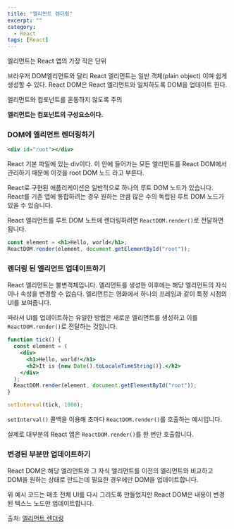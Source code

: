 ```yaml
---
title: "엘리먼트 렌더링"
excerpt: ""
category:
  - React
tags: [React]
---
```


엘리먼트는 React 앱의 가장 작은 단위

브라우저 DOM엘리먼트와 달리 React 엘리먼트는 일반 객체(plain object) 이며 쉽게 생성할 수 있다. React DOM은 React 엘리먼트와 일치하도록 DOM을 업데이트 한다.

엘리먼트와 컴포넌트를 혼동하지 않도록 주의

**엘리먼트는 컴포넌트의 구성요소이다.**

### DOM에 엘리먼트 렌더링하기

```jsx
<div id="root"></div>
```

React 기본 파일에 있는 div이다. 이 안에 들어가는 모든 엘리먼트를 React DOM에서 관리하기 때문에 이것을 root DOM 노드 라고 부른다.

React로 구현된 애플리케이션은 일반적으로 하나의 루트 DOM 노드가 있습니다. React를 기존 앱에 통합하려는 경우 원하는 만큼 많은 수의 독립된 루트 DOM 노드가 있을 수 있습니다.

React 엘리먼트를 루트 DOM 노트에 렌더링하려면 `ReactDOM.render()`로 전달하면 됩니다.

```jsx
const element = <h1>Hello, world</h1>;
ReactDOM.render(element, document.getElementById("root"));
```

### 렌더링 된 엘리먼트 업데이트하기

React 엘리먼트는 불변객체입니다. 엘리먼트를 생성한 이후에는 해당 엘리먼트의 자식이나 속성을 변경할 수 없슴다. 엘리먼트는 영화에서 하나의 프레임과 같이 특정 시점의 UI를 보여줍니다.

따라서 UI를 업데이트하는 유일한 방법은 새로운 엘리먼트를 생성하고 이를 `ReactDOM.render()`로 전달하는 것입니다.

```jsx
function tick() {
  const element = (
    <div>
      <h1>Hello, world!</h1>
      <h2>It is {new Date().toLocaleTimeString()}.</h2>
    </div>
  );
  ReactDOM.render(element, document.getElementById("root"));
}

setInterval(tick, 1000);
```

`setInterval()` 콜백을 이용해 초마다 `ReactDOM.render()`를 호출하는 예시입니다.

실제로 대부분의 React 앱은 `ReactDOM.render()`를 한 번만 호출합니다.

### 변경된 부분만 업데이트하기

React DOM은 해당 엘리먼트와 그 자식 엘리먼트를 이전의 엘리먼트와 비교하고 DOM을 원하는 상태로 만드는데 필요한 경우에만 DOM을 업데이트합니다.

위 예시 코드는 매초 전체 UI를 다시 그리도록 만들었지만 React DOM은 내용이 변경된 텍스느 노드만 업데이트합니다.

출처: [엘리먼트 렌더링](https://ko.reactjs.org/docs/rendering-elements.html)
